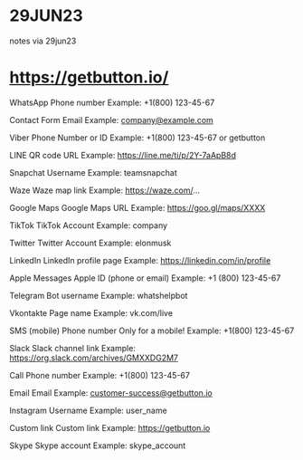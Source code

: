 # 29JUN23
notes via 29jun23


https://getbutton.io/
= 

WhatsApp
Phone number
Example: +1(800) 123-45-67

Contact Form
Email
Example: company@example.com

Viber
Phone Number or ID
Example: +1(800) 123-45-67 or getbutton

LINE
QR code URL
Example: https://line.me/ti/p/2Y-7aApB8d

Snapchat
Username
Example: teamsnapchat

Waze
Waze map link
Example: https://waze.com/...

Google Maps
Google Maps URL
Example: https://goo.gl/maps/XXXX

TikTok
TikTok Account
Example: company

Twitter
Twitter Account
Example: elonmusk

LinkedIn
LinkedIn profile page
Example: https://linkedin.com/in/profile

Apple Messages
Apple ID (phone or email)
Example: +1 (800) 123-45-67

Telegram
Bot username
Example: whatshelpbot

Vkontakte
Page name
Example: vk.com/live

SMS (mobile)
Phone number
Only for a mobile! Example: +1(800) 123-45-67

Slack
Slack channel link
Example: https://org.slack.com/archives/GMXXDG2M7

Call
Phone number
Example: +1(800) 123-45-67

Email
Email
Example: customer-success@getbutton.io

Instagram
Username
Example: user_name

Custom link
Custom link
Example: https://getbutton.io

Skype
Skype account
Example: skype_account
